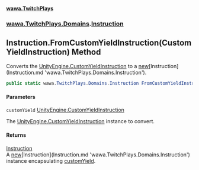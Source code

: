 #### [wawa.TwitchPlays](index.md 'index')
### [wawa.TwitchPlays.Domains](wawa.TwitchPlays.Domains.md 'wawa.TwitchPlays.Domains').[Instruction](Instruction.md 'wawa.TwitchPlays.Domains.Instruction')

## Instruction.FromCustomYieldInstruction(CustomYieldInstruction) Method

Converts the [UnityEngine.CustomYieldInstruction](https://docs.microsoft.com/en-us/dotnet/api/UnityEngine.CustomYieldInstruction 'UnityEngine.CustomYieldInstruction') to a [new](https://docs.microsoft.com/en-us/dotnet/csharp/language-reference/keywords/new 'https://docs.microsoft.com/en-us/dotnet/csharp/language-reference/keywords/new')[Instruction](Instruction.md 'wawa.TwitchPlays.Domains.Instruction').

```csharp
public static wawa.TwitchPlays.Domains.Instruction FromCustomYieldInstruction(CustomYieldInstruction customYield);
```
#### Parameters

<a name='wawa.TwitchPlays.Domains.Instruction.FromCustomYieldInstruction(CustomYieldInstruction).customYield'></a>

`customYield` [UnityEngine.CustomYieldInstruction](https://docs.microsoft.com/en-us/dotnet/api/UnityEngine.CustomYieldInstruction 'UnityEngine.CustomYieldInstruction')

The [UnityEngine.CustomYieldInstruction](https://docs.microsoft.com/en-us/dotnet/api/UnityEngine.CustomYieldInstruction 'UnityEngine.CustomYieldInstruction') instance to convert.

#### Returns
[Instruction](Instruction.md 'wawa.TwitchPlays.Domains.Instruction')  
A [new](https://docs.microsoft.com/en-us/dotnet/csharp/language-reference/keywords/new 'https://docs.microsoft.com/en-us/dotnet/csharp/language-reference/keywords/new')[Instruction](Instruction.md 'wawa.TwitchPlays.Domains.Instruction') instance encapsulating [customYield](Instruction.FromCustomYieldInstruction(CustomYieldInstruction).md#wawa.TwitchPlays.Domains.Instruction.FromCustomYieldInstruction(CustomYieldInstruction).customYield 'wawa.TwitchPlays.Domains.Instruction.FromCustomYieldInstruction(CustomYieldInstruction).customYield').